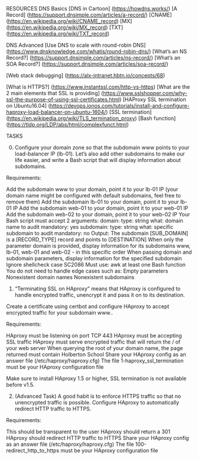 RESOURCES
DNS Basics
[DNS in Cartoon] (https://howdns.works/)
[A Record] (https://support.dnsimple.com/articles/a-record/)
[CNAME] (https://en.wikipedia.org/wiki/CNAME_record)
[MX] (https://en.wikipedia.org/wiki/MX_record)
[TXT] (https://en.wikipedia.org/wiki/TXT_record)

DNS Advanced
[Use DNS to scale with round-robin DNS] (https://www.dnsknowledge.com/whatis/round-robin-dns/)
[What’s an NS Record?] (https://support.dnsimple.com/articles/ns-record/)
[What’s an SOA Record?] (https://support.dnsimple.com/articles/soa-record/)

[Web stack debugging] (https://alx-intranet.hbtn.io/concepts/68)

[What is HTTPS?] (https://www.instantssl.com/http-vs-https)
[What are the 2 main elements that SSL is providing] (https://www.sslshopper.com/why-ssl-the-purpose-of-using-ssl-certificates.html)
[HAProxy SSL termination on Ubuntu16.04] (https://devops.ionos.com/tutorials/install-and-configure-haproxy-load-balancer-on-ubuntu-1604/)
[SSL termination] (https://en.wikipedia.org/wiki/TLS_termination_proxy)
[Bash function] (https://tldp.org/LDP/abs/html/complexfunct.html)

TASKS

0. Configure your domain zone so that the subdomain www points to your load-balancer IP (lb-01). Let’s also add other subdomains to make our life easier, and write a Bash script that will display information about subdomains.

Requirements:

Add the subdomain www to your domain, point it to your lb-01 IP (your domain name might be configured with default subdomains, feel free to remove them)
Add the subdomain lb-01 to your domain, point it to your lb-01 IP
Add the subdomain web-01 to your domain, point it to your web-01 IP
Add the subdomain web-02 to your domain, point it to your web-02 IP
Your Bash script must accept 2 arguments:
domain:
type: string
what: domain name to audit
mandatory: yes
subdomain:
type: string
what: specific subdomain to audit
mandatory: no
Output: The subdomain [SUB_DOMAIN] is a [RECORD_TYPE] record and points to [DESTINATION]
When only the parameter domain is provided, display information for its subdomains www, lb-01, web-01 and web-02 - in this specific order
When passing domain and subdomain parameters, display information for the specified subdomain
Ignore shellcheck case SC2086
Must use:
awk
at least one Bash function
You do not need to handle edge cases such as:
Empty parameters
Nonexistent domain names
Nonexistent subdomains

1. “Terminating SSL on HAproxy” means that HAproxy is configured to handle encrypted traffic, unencrypt it and pass it on to its destination.

Create a certificate using certbot and configure HAproxy to accept encrypted traffic for your subdomain www..

Requirements:

HAproxy must be listening on port TCP 443
HAproxy must be accepting SSL traffic
HAproxy must serve encrypted traffic that will return the / of your web server
When querying the root of your domain name, the page returned must contain Holberton School
Share your HAproxy config as an answer file (/etc/haproxy/haproxy.cfg)
The file 1-haproxy_ssl_termination must be your HAproxy configuration file

Make sure to install HAproxy 1.5 or higher, SSL termination is not available before v1.5.

2. (Advanced Task) A good habit is to enforce HTTPS traffic so that no unencrypted traffic is possible. Configure HAproxy to automatically redirect HTTP traffic to HTTPS.

Requirements:

This should be transparent to the user
HAproxy should return a 301
HAproxy should redirect HTTP traffic to HTTPS
Share your HAproxy config as an answer file (/etc/haproxy/haproxy.cfg)
The file 100-redirect_http_to_https must be your HAproxy configuration file
